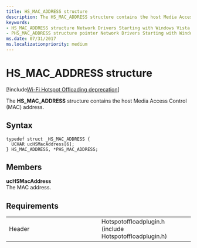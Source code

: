 ```yaml
---
title: HS_MAC_ADDRESS structure
description: The HS_MAC_ADDRESS structure contains the host Media Access Control (MAC) address.
keywords: 
- HS_MAC_ADDRESS structure Network Drivers Starting with Windows Vista
- PHS_MAC_ADDRESS structure pointer Network Drivers Starting with Windows Vista
ms.date: 07/31/2017
ms.localizationpriority: medium
---
```


# HS\_MAC\_ADDRESS structure

[!include[Wi-Fi Hotspot Offloading deprecation](../includes/wi-fi-hotspot-offloading-deprecation.md)]


The **HS\_MAC\_ADDRESS** structure contains the host Media Access Control (MAC) address.

## Syntax

```ManagedCPlusPlus
typedef struct _HS_MAC_ADDRESS {
  UCHAR ucHSMacAddress[6];
} HS_MAC_ADDRESS, *PHS_MAC_ADDRESS;
```

## Members

**ucHSMacAddress**  
The MAC address.

## Requirements

<table>
<colgroup>
<col width="50%" />
<col width="50%" />
</colgroup>
<tbody>
<tr class="odd">
<td><p>Header</p></td>
<td>Hotspotoffloadplugin.h (include Hotspotoffloadplugin.h)</td>
</tr>
</tbody>
</table>

 

 




